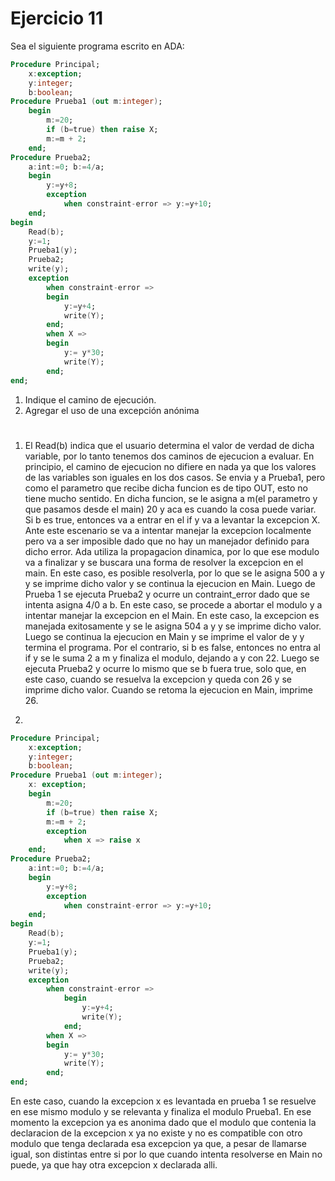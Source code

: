 # Ejercicio 11

Sea el siguiente programa escrito en ADA:

```ADA
Procedure Principal;
    x:exception;
    y:integer;
    b:boolean;
Procedure Prueba1 (out m:integer);
    begin
        m:=20;
        if (b=true) then raise X;
        m:=m + 2;
    end;
Procedure Prueba2;
    a:int:=0; b:=4/a;
    begin
        y:=y+8;
        exception
            when constraint-error => y:=y+10;
    end;
begin
    Read(b);
    y:=1;
    Prueba1(y);
    Prueba2;
    write(y);
    exception
        when constraint-error =>
        begin
            y:=y+4;
            write(Y);
        end;
        when X =>
        begin
            y:= y*30;
            write(Y);
        end;
end;
```

1. Indique el camino de ejecución.
2. Agregar el uso de una excepción anónima

#

1. El Read(b) indica que el usuario determina el valor de verdad de dicha variable, por lo tanto tenemos dos caminos de ejecucion a evaluar.
En principio, el camino de ejecucion no difiere en nada ya que los valores de las variables son iguales en los dos casos. Se envia y a Prueba1, pero como el parametro que recibe dicha funcion es de tipo OUT, esto no tiene mucho sentido. En dicha funcion, se le asigna a m(el parametro y que pasamos desde el main) 20 y aca es cuando la cosa puede variar.
Si b es true, entonces va a entrar en el if y va a levantar la excepcion X. Ante este escenario se va a intentar manejar la excepcion localmente pero va a ser imposible dado que no hay un manejador definido para dicho error. Ada utiliza la propagacion dinamica, por lo que ese modulo va a finalizar y se buscara una forma de resolver la excepcion en el main. En este caso, es posible resolverla, por lo que se le asigna 500 a y y se imprime dicho valor y se continua la ejecucion en Main. Luego de Prueba 1 se ejecuta Prueba2 y ocurre un contraint_error dado que se intenta asigna 4/0 a b. En este caso, se procede a abortar el modulo y a intentar manejar la excepcion en el Main. En este caso, la excepcion es manejada exitosamente y se le asigna 504 a y y se imprime dicho valor. Luego se continua la ejecucion en Main y se imprime el valor de y y termina el programa.
Por el contrario, si b es false, entonces no entra al if y se le suma 2 a m y finaliza el modulo, dejando a y con 22. Luego se ejecuta Prueba2 y ocurre lo mismo que se b fuera true, solo que, en este caso, cuando se resuelva la excepcion y queda con 26 y se imprime dicho valor. Cuando se retoma la ejecucion en Main, imprime 26.

2.
```ADA
Procedure Principal;
    x:exception;
    y:integer;
    b:boolean;
Procedure Prueba1 (out m:integer);
    x: exception;
    begin
        m:=20;
        if (b=true) then raise X;
        m:=m + 2;
        exception
            when x => raise x
    end;
Procedure Prueba2;
    a:int:=0; b:=4/a;
    begin
        y:=y+8;
        exception
            when constraint-error => y:=y+10;
    end;
begin
    Read(b);
    y:=1;
    Prueba1(y);
    Prueba2;
    write(y);
    exception
        when constraint-error =>
            begin
                y:=y+4;
                write(Y);
            end;
        when X =>
        begin
            y:= y*30;
            write(Y);
        end;
end;
```

En este caso, cuando la excepcion x es levantada en prueba 1 se resuelve en ese mismo modulo y se relevanta y finaliza el modulo Prueba1. En ese momento la excepcion ya es anonima dado que el modulo que contenia la declaracion de la excepcion x ya no existe y no es compatible con otro modulo que tenga declarada esa excepcion ya que, a pesar de llamarse igual, son distintas entre si por lo que cuando intenta resolverse en Main no puede, ya que hay otra excepcion x declarada alli.

